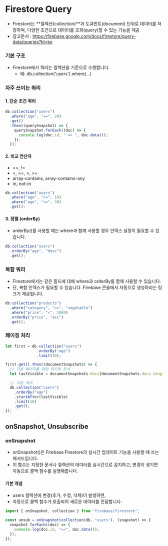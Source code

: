 # Firestore Query
- Firestore는 **컬렉션(collection)**과 도큐먼트(document) 단위로 데이터를 저장하며, 다양한 조건으로 데이터를 조회(query)할 수 있는 기능을 제공
- 참고문서 : https://firebase.google.com/docs/firestore/query-data/queries?hl=ko



### 기본 구조
- Firestore에서 쿼리는 컬렉션을 기준으로 수행합니다.
  - 예: db.collection('users').where(...)


### 자주 쓰이는 쿼리 

#### 1. 단순 조건 쿼리
```js
db.collection("users")
  .where("age", "==", 20)
  .get()
  .then((querySnapshot) => {
    querySnapshot.forEach((doc) => {
      console.log(doc.id, " => ", doc.data());
    });
  });
```

#### 2. 비교 연산자
- ==, !=
- <, <=, >, >=
- array-contains, array-contains-any
- in, not-in
```js
db.collection("users")
  .where("age", ">=", 18)
  .where("age", "<=", 30)
  .get();
```

#### 3. 정렬 (orderBy)
- orderBy()를 사용할 때는 where과 함께 사용할 경우 인덱스 설정이 필요할 수 있습니다.
```js
db.collection("users")
  .orderBy("age", "desc")
  .get();
```

### 복합 쿼리
- Firestore에서는 같은 필드에 대해 where과 orderBy를 함께 사용할 수 있습니다. 
- 단, 복합 인덱스가 필요할 수 있습니다. Firebase 콘솔에서 자동으로 생성하라는 링크가 제공됩니다.
```js
db.collection("products")
  .where("category", "==", "vegetable")
  .where("price", "<", 1000)
  .orderBy("price", "asc")
  .get();
```

### 페이징 처리
```js
let first = db.collection("users")
              .orderBy("age")
              .limit(10);

first.get().then((documentSnapshots) => {
  // 다음 페이지를 위한 마지막 문서
  let lastVisible = documentSnapshots.docs[documentSnapshots.docs.length-1];

  // 다음 쿼리
  db.collection("users")
    .orderBy("age")
    .startAfter(lastVisible)
    .limit(10)
    .get();
});
```

## onSnapshot, Unsubscribe

### onSnapshot
- onSnapshot()은 Firebase Firestore의 실시간 업데이트 기능을 사용할 때 쓰는 메서드입니다.
- 이 함수는 지정한 문서나 컬렉션의 데이터를 실시간으로 감지하고, 변경이 생기면 자동으로 콜백 함수를 실행해줍니다.

#### 기본 개념
- users 컬렉션에 변경(추가, 수정, 삭제)이 발생하면,
- 자동으로 콜백 함수가 호출되어 새로운 데이터를 전달합니다.
```js
import { onSnapshot, collection } from "firebase/firestore";

const unsub = onSnapshot(collection(db, "users"), (snapshot) => {
  snapshot.forEach((doc) => {
    console.log(doc.id, "=>", doc.data());
  });
});
```
